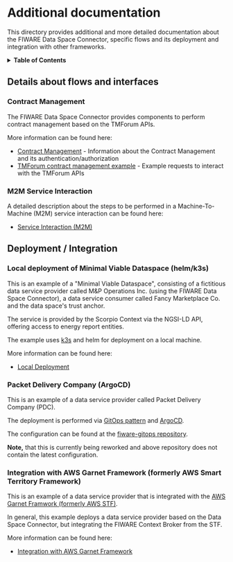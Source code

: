 # Additional documentation

This directory provides additional and more detailed documentation about the FIWARE Data Space Connector, 
specific flows and its deployment and integration with other frameworks.

<!-- ToC created with: https://github.com/thlorenz/doctoc -->
<!-- Update with: doctoc README.md -->

<details>
<summary><strong>Table of Contents</strong></summary>

<!-- START doctoc generated TOC please keep comment here to allow auto update -->
<!-- DON'T EDIT THIS SECTION, INSTEAD RE-RUN doctoc TO UPDATE -->

- [Details about flows and interfaces](#details-about-flows-and-interfaces)
  - [Contract Management](#contract-management)
  - [M2M Service Interaction](#m2m-service-interaction)
- [Deployment / Integration](#deployment--integration)
  - [Local deployment of Minimal Viable Dataspace (helm/k3s)](#local-deployment-of-minimal-viable-dataspace-helmk3s)
  - [Packet Delivery Company (ArgoCD)](#packet-delivery-company-argocd)
  - [Integration with AWS Garnet Framework (formerly AWS Smart Territory Framework)](#integration-with-aws-garnet-framework-formerly-aws-smart-territory-framework)

<!-- END doctoc generated TOC please keep comment here to allow auto update -->


</details>



## Details about flows and interfaces

### Contract Management

The FIWARE Data Space Connector provides components to perform contract management based on the TMForum APIs. 

More information can be found here:
* [Contract Management](./flows/contract-management) - Information about the Contract Management and its 
  authentication/authorization
* [TMForum contract management example](./flows/contract-management/tmf) - Example requests to interact 
  with the TMForum APIs



### M2M Service Interaction

A detailed description about the steps to be performed in a Machine-To-Machine (M2M) service interaction 
can be found here:
* [Service Interaction (M2M)](./flows/service-interaction-m2m)





## Deployment / Integration

### Local deployment of Minimal Viable Dataspace (helm/k3s)

This is an example of a "Minimal Viable Dataspace", consisting of a fictitious data service 
provider called M&P Operations Inc. (using the FIWARE Data Space Connector), a data service consumer 
called Fancy Marketplace Co. and the 
data space's trust anchor.

The service is provided by the Scorpio Context via the NGSI-LD API, offering access to 
energy report entities.

The example uses [k3s](https://k3s.io/) and helm for deployment on a local machine.

More information can be found here:
* [Local Deployment](./deployment-integration/local-deployment/LOCAL.MD)



### Packet Delivery Company (ArgoCD)

This is an example of a data service provider called Packet Delivery Company (PDC).

The deployment is performed via 
[GitOps pattern](https://www.gitops.tech/) and [ArgoCD](https://argo-cd.readthedocs.io/en/stable/).

The configuration can be found at the 
[fiware-gitops repository](https://github.com/FIWARE-Ops/fiware-gitops/tree/master/aws/dsba/packet-delivery/data-space-connector).

**Note,** that this is currently being reworked and above repository does not contain the latest configuration.




### Integration with AWS Garnet Framework (formerly AWS Smart Territory Framework)

This is an example of a data service provider that is integrated with the 
[AWS Garnet Framwork (formerly AWS STF)](https://github.com/aws-samples/aws-stf). 

In general, this example deploys a data service provider based on the Data Space Connector, 
but integrating the FIWARE Context Broker from the STF.

More information can be found here:
* [Integration with AWS Garnet Framework](./deployment-integration/aws-garnet/)

